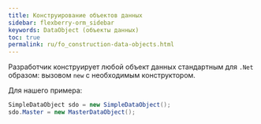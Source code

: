 ```yaml
---
title: Конструирование объектов данных
sidebar: flexberry-orm_sidebar
keywords: DataObject (объекты данных)
toc: true
permalink: ru/fo_construction-data-objects.html
---
```


Разработчик конструирует любой объект данных стандартным для `.Net` образом: вызовом `new` с необходимым конструктором.

Для нашего примера:

```csharp
SimpleDataObject sdo = new SimpleDataObject();
sdo.Master = new MasterDataObject();
```
